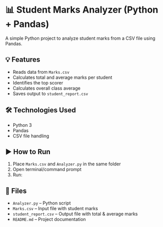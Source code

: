 # 📊 Student Marks Analyzer (Python + Pandas)

A simple Python project to analyze student marks from a CSV file using Pandas.

## 💡 Features
- Reads data from `Marks.csv`
- Calculates total and average marks per student
- Identifies the top scorer
- Calculates overall class average
- Saves output to `student_report.csv`

## 🛠️ Technologies Used
- Python 3
- Pandas
- CSV file handling

## ▶️ How to Run

1. Place `Marks.csv` and `Analyzer.py` in the same folder
2. Open terminal/command prompt
3. Run:

## 📁 Files
- `Analyzer.py` – Python script
- `Marks.csv` – Input file with student marks
- `student_report.csv` – Output file with total & average marks
- `README.md` – Project documentation
